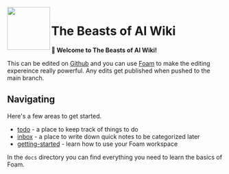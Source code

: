 <img src="attachments/Full-logo.png" width=100 align="left">

# The Beasts of AI Wiki

**👋 Welcome to The Beasts of AI Wiki!**

This can be edited on [Github](https://github.com/digiguru/TheBeastsOfAI-Wiki) and you can use [Foam](https://foambubble.github.io/foam) to make the editing expereince really powerful. Any edits get published when pushed to the main branch.

## Navigating

Here's a few areas to get started.

- [todo](./todo.md) - a place to keep track of things to do
- [inbox](./inbox.md) - a place to write down quick notes to be categorized later
- [getting-started](./getting-started.md) - learn how to use your Foam workspace

In the `docs` directory you can find everything you need to learn the basics of Foam.

